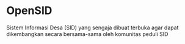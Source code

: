 # OpenSID
Sistem Informasi Desa (SID) yang sengaja dibuat terbuka agar dapat dikembangkan secara bersama-sama oleh komunitas peduli SID
